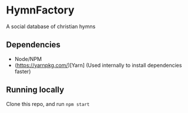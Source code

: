 # HymnFactory
A social database of christian hymns

## Dependencies
- Node/NPM
- (https://yarnpkg.com/)[Yarn] (Used internally to install dependencies faster)

## Running locally
Clone this repo, and run `npm start`